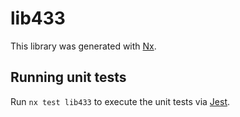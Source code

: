 # lib433

This library was generated with [Nx](https://nx.dev).

## Running unit tests

Run `nx test lib433` to execute the unit tests via [Jest](https://jestjs.io).
